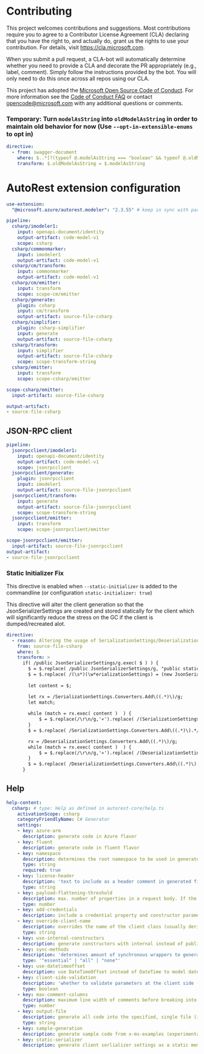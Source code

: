 
# Contributing

This project welcomes contributions and suggestions.  Most contributions require you to agree to a
Contributor License Agreement (CLA) declaring that you have the right to, and actually do, grant us
the rights to use your contribution. For details, visit https://cla.microsoft.com.

When you submit a pull request, a CLA-bot will automatically determine whether you need to provide
a CLA and decorate the PR appropriately (e.g., label, comment). Simply follow the instructions
provided by the bot. You will only need to do this once across all repos using our CLA.

This project has adopted the [Microsoft Open Source Code of Conduct](https://opensource.microsoft.com/codeofconduct/).
For more information see the [Code of Conduct FAQ](https://opensource.microsoft.com/codeofconduct/faq/) or
contact [opencode@microsoft.com](mailto:opencode@microsoft.com) with any additional questions or comments.

### Temporary: Turn `modelAsString` into `oldModelAsString` in order to maintain old behavior for now (Use `--opt-in-extensible-enums` to opt in)

``` yaml !$(opt-in-extensible-enums)
directive:
  - from: swagger-document
    where: $..*[?(typeof @.modelAsString === "boolean" && typeof @.oldModelAsString !== "boolean")]
    transform: $.oldModelAsString = $.modelAsString
```


# AutoRest extension configuration

``` yaml
use-extension:
  "@microsoft.azure/autorest.modeler": "2.3.55" # keep in sync with package.json's dev dependency in order to have meaningful tests

pipeline:
  csharp/imodeler1:
    input: openapi-document/identity
    output-artifact: code-model-v1
    scope: csharp
  csharp/commonmarker:
    input: imodeler1
    output-artifact: code-model-v1
  csharp/cm/transform:
    input: commonmarker
    output-artifact: code-model-v1
  csharp/cm/emitter:
    input: transform
    scope: scope-cm/emitter
  csharp/generate:
    plugin: csharp
    input: cm/transform
    output-artifact: source-file-csharp
  csharp/simplifier:
    plugin: csharp-simplifier
    input: generate
    output-artifact: source-file-csharp
  csharp/transform:
    input: simplifier
    output-artifact: source-file-csharp
    scope: scope-transform-string
  csharp/emitter:
    input: transform
    scope: scope-csharp/emitter

scope-csharp/emitter:
  input-artifact: source-file-csharp

output-artifact:
- source-file-csharp
```

## JSON-RPC client

``` yaml
pipeline:
  jsonrpcclient/imodeler1:
    input: openapi-document/identity
    output-artifact: code-model-v1
    scope: jsonrpcclient
  jsonrpcclient/generate:
    plugin: jsonrpcclient
    input: imodeler1
    output-artifact: source-file-jsonrpcclient
  jsonrpcclient/transform:
    input: generate
    output-artifact: source-file-jsonrpcclient
    scope: scope-transform-string
  jsonrpcclient/emitter:
    input: transform
    scope: scope-jsonrpcclient/emitter

scope-jsonrpcclient/emitter:
  input-artifact: source-file-jsonrpcclient
output-artifact:
- source-file-jsonrpcclient
```

### Static Initializer Fix
This directive is enabled when `--static-initializer` is added to the commandline (or configuration `static-initializer: true`)

This directive will alter the client generation so that the JsonSerializerSettings are created and stored statically for the client
which will significantly reduce the stress on the GC if the client is dumped/recreated alot.

``` yaml $(static-serializer)
directive: 
  - reason: Altering the usage of SerializationSettings/DeserializationSettings to use a static instance instead.
    from: source-file-csharp
    where: $
    transform: > 
      if( /public JsonSerializerSettings/g.exec( $ ) ) {
        $ = $.replace( /public JsonSerializerSettings/g, "public static JsonSerializerSettings" );
        $ = $.replace( /(\s*)(\w*erializationSettings) = (new JsonSerializerSettings)/g, "$1$2 = $2 ?? $3" );
        
        let content = $;

        let rx = /SerializationSettings.Converters.Add\((.*)\)/g;
        let match;
        
        while (match = rx.exec( content )  ) {
            $ = $.replace(/\r\n/g,'«').replace( /(SerializationSettings = SerializationSettings.*?Converters = new List<JsonConverter>.*?{.*?new.*?\))/m, `$1,\n                        ${match[1]}`).replace(/«/g,'\r\n' );
        }
        $ = $.replace( /SerializationSettings.Converters.Add\((.*)\).*/g , '');

        rx = /DeserializationSettings.Converters.Add\((.*)\)/g;
        while (match = rx.exec( content )  ) {
            $ = $.replace(/\r\n/g,'«').replace( /(DeserializationSettings = DeserializationSettings.*?Converters = new List<JsonConverter>.*?{.*?new.*?\))/m, `$1,\n                        ${match[1]}`).replace(/«/g,'\r\n' );
        }
        $ = $.replace( /DeserializationSettings.Converters.Add\((.*)\).*/g , '');
      } 
```



## Help

``` yaml
help-content:
  csharp: # type: Help as defined in autorest-core/help.ts
    activationScope: csharp
    categoryFriendlyName: C# Generator
    settings:
    - key: azure-arm
      description: generate code in Azure flavor
    - key: fluent
      description: generate code in fluent flavor
    - key: namespace
      description: determines the root namespace to be used in generated code
      type: string
      required: true
    - key: license-header
      description: 'text to include as a header comment in generated files (magic strings: MICROSOFT_MIT, MICROSOFT_APACHE, MICROSOFT_MIT_NO_VERSION, MICROSOFT_APACHE_NO_VERSION, MICROSOFT_MIT_NO_CODEGEN)'
      type: string
    - key: payload-flattening-threshold
      description: max. number of properties in a request body. If the number of properties in the request body is less than or equal to this value, these properties will be represented as individual method arguments instead
      type: number
    - key: add-credentials
      description: include a credential property and constructor parameter supporting different authentication behaviors
    - key: override-client-name
      description: overrides the name of the client class (usually derived from $.info.title)
      type: string
    - key: use-internal-constructors
      description: generate constructors with internal instead of public visibility (useful for convenience layers)
    - key: sync-methods
      description: 'determines amount of synchronous wrappers to generate; default: essential'
      type: '"essential" | "all" | "none"'
    - key: use-datetimeoffset
      description: use DateTimeOffset instead of DateTime to model date/time types
    - key: client-side-validation
      description: 'whether to validate parameters at the client side (according to OpenAPI definition) before making a request; default: true'
      type: boolean
    - key: max-comment-columns
      description: maximum line width of comments before breaking into a new line
      type: number
    - key: output-file
      description: generate all code into the specified, single file (instead of the usual folder structure)
      type: string
    - key: sample-generation
      description: generate sample code from x-ms-examples (experimental)
    - key: static-serializer
      description: generate client serlializer settings as a static member (experimental)
```
